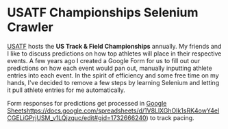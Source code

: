 # USATF Championships Selenium Crawler

[USATF](https://www.usatf.org) hosts the **US Track & Field Championships** annually.  My friends and I like to discuss predictions on how top athletes will place in their respective events.  A few years ago I created a Google Form for us to fill out our predictions on how each event would pan out, manually inputting athlete entries into each event.  In the spirit of efficiency and some free time on my hands, I've decided to remove a few steps by learning Selenium and letting it pull athlete entries for me automatically.

Form responses for predictions get processed in [Google Sheets](https://docs.google.com/spreadsheets/d/1V8LlXGhOIk1sRK4owY4elCGELiGPrjUSM_v1LQjzquc/edit#gid=1732666240)https://docs.google.com/spreadsheets/d/1V8LlXGhOIk1sRK4owY4elCGELiGPrjUSM_v1LQjzquc/edit#gid=1732666240) to track pacing.
